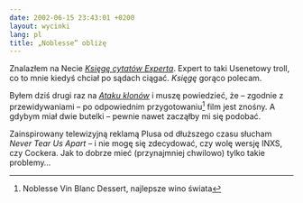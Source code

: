 ```yaml
---
date: 2002-06-15 23:43:01 +0200
layout: wycinki
lang: pl
title: „Noblesse” obliżę
---
```


Znalazłem na Necie <cite>[Księgę cytatów Experta](http://xox.pl/~zamsz/ 'ciekawe kolorki…')</cite>. Expert to taki Usenetowy troll, co to mnie kiedyś chciał po sądach ciągać. <cite>Księgę</cite> gorąco polecam.

Byłem dziś drugi raz na <cite>[Ataku klonów](http://imdb.com/Title?0121765 'A Jedi Shall Not Know Anger. Nor Hatred. Nor Love.')</cite> i muszę powiedzieć, że – zgodnie z przewidywaniami – po odpowiednim przygotowaniu[^1] film jest znośny. A gdybym miał dwie butelki – pewnie nawet zacząłby mi się podobać.

Zainspirowany telewizyjną reklamą Plusa od dłuższego czasu słucham <cite>Never Tear Us Apart</cite> – i nie mogę się zdecydować, czy wolę wersję INXS, czy Cockera. Jak to dobrze mieć (przynajmniej chwilowo) tylko takie problemy…

[^1]: Noblesse Vin Blanc Dessert, najlepsze wino świata
